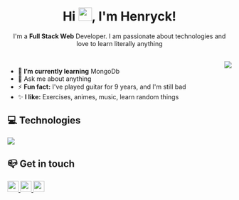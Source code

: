 <h1 align="center">Hi <img src="https://raw.githubusercontent.com/MartinHeinz/MartinHeinz/master/wave.gif" width="30px" height="30px">, I'm Henryck!</h1>

<p align="center" >I'm a <b>Full Stack Web</b> Developer. I am passionate about technologies and love to learn literally anything</p>
<br>

<img src="https://media3.giphy.com/media/BMu2SwuXflOlQP8jTC/giphy.gif?cid=ecf05e4763ddxqjp6a481cjg8p2fc86bdfho3plzhaa2wy3l&rid=giphy.gif&ct=g" align="right">

- 🌱 **I’m currently learning** MongoDb
- 💬 Ask me about anything
- ⚡ **Fun fact:** I've played guitar for 9 years, and I'm still bad
- ✨ **I like:** Exercises, animes, music, learn random things

##  💻 Technologies
<img src = "https://skillicons.dev/icons?i=js,ts,nodejs,react,vite,jest,docker,express,redux,mysql,prisma,mongodb&perline=5">  

## 📪 Get in touch
<div>
	<a href="mailto:ryck302@gmail.com" alt="Gmail">
		<img src="https://img.shields.io/badge/-Gmail-FF0000?style=flat-square&labelColor=FF0000&logo=gmail&logoColor=white&link=ryck302@gmail.com" height="25" />
	</a>
	<a href="https://www.linkedin.com/in/carlos-henryck-dev/" alt="Linkedin">
		<img src="https://img.shields.io/badge/-Linkedin-0e76a8?style=flat-square&logo=Linkedin&logoColor=white&link=https://www.linkedin.com/in/carlos-henryck-dev/" height="25" />
	</a>
	<a href="https://discordapp.com/users/571075961877954624" alt="Instagram">
	  <img src="https://img.shields.io/badge/-discord-7289DA?style=flat-square&labelColor=7289da&logo=discord&logoColor=white&link=https://discordapp.com/users/551195055977660437" height="25" />
	</a>
	</div>
</div>
